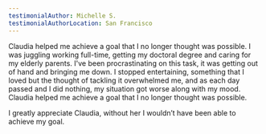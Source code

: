 ```yaml
---
testimonialAuthor: Michelle S.
testimonialAuthorLocation: San Francisco
---
```

Claudia helped me achieve a goal that I no longer thought was possible. I was juggling working full-time, getting my doctoral degree and caring for my elderly parents. I've been procrastinating on this task, it was getting out of hand and bringing me down. I stopped entertaining, something that I loved but the thought of tackling it overwhelmed me, and as each day passed and I did nothing, my situation got worse along with my mood. Claudia helped me achieve a goal that I no longer thought was possible.

I greatly appreciate Claudia, without her I wouldn’t have been able to achieve my goal.